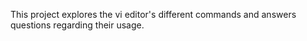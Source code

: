 This project explores the vi editor's different commands and answers questions regarding their usage.
